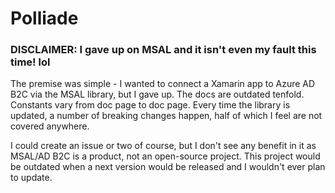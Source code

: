 # Polliade
### DISCLAIMER: I gave up on MSAL and it isn't even my fault this time! lol
The premise was simple - I wanted to connect a Xamarin app to Azure AD B2C via the MSAL library, but I gave up. 
The docs are outdated tenfold. Constants vary from doc page to doc page. Every time the library is updated, a number of breaking changes happen, half of which I feel are not covered anywhere. 

I could create an issue or two of course, but I don't see any benefit in it as MSAL/AD B2C is a product, not an open-source project. This project would be outdated when a next version would be released and I wouldn't ever plan to update.
